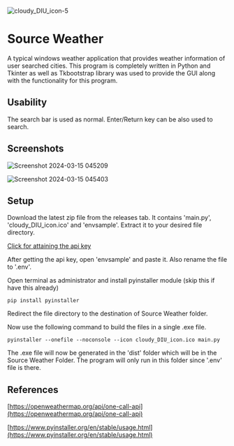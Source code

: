 ![cloudy_DIU_icon-5](https://github.com/okjazim/Source-Weather/assets/79494525/82d0ff49-c692-4533-8ce3-ff991c02de4d)
# Source Weather
A typical windows weather application that provides weather information of user searched cities. This program is completely written in Python and Tkinter as well as Tkbootstrap library was used to provide the GUI along with the functionality for this program.

## Usability
The search bar is used as normal.
Enter/Return key can be also used to search.

## Screenshots

![Screenshot 2024-03-15 045209](https://github.com/okjazim/Source-Weather/assets/79494525/d51c6607-9ad0-496f-b067-b90802f740b6)
 
![Screenshot 2024-03-15 045403](https://github.com/okjazim/Source-Weather/assets/79494525/27308b10-cd34-4277-b6a1-67ac7018f7b4)

## Setup
Download the latest zip file from the releases tab. It contains 'main.py', 'cloudy_DIU_icon.ico' and 'envsample'. Extract it to your desired file directory.

[Click for attaining the api key](https://openweathermap.org/appid)

After getting the api key, open 'envsample' and paste it. Also rename the file to '.env'.


Open terminal as administrator and install pyinstaller module (skip this if have this already)

`pip install pyinstaller`


Redirect the file directory to the destination of Source Weather folder.

Now use the following command to build the files in a single .exe file.

`pyinstaller --onefile --noconsole --icon cloudy_DIU_icon.ico main.py`


The .exe file will now be generated in the 'dist' folder which will be in the Source Weather Folder. The program will only run in this folder since '.env' file is there.

## References
[https://openweathermap.org/api/one-call-api](https://openweathermap.org/api/one-call-api)

[https://www.pyinstaller.org/en/stable/usage.html](https://www.pyinstaller.org/en/stable/usage.html)
